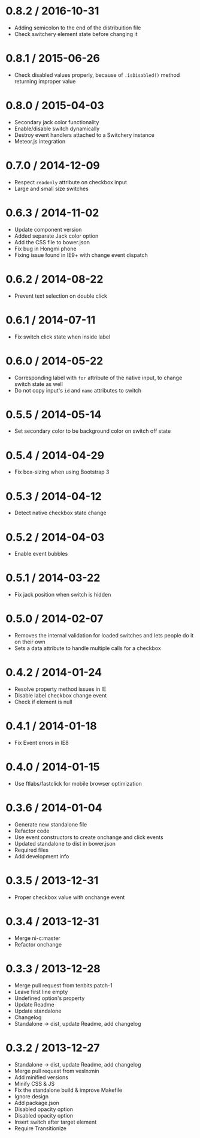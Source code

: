 
0.8.2 / 2016-10-31
==================

  * Adding semicolon to the end of the distribuition file
  * Check switchery element state before changing it

0.8.1 / 2015-06-26
==================

  * Check disabled values properly, because of `.isDisabled()` method returning improper value

0.8.0 / 2015-04-03
==================

  * Secondary jack color functionality
  * Enable/disable switch dynamically
  * Destroy event handlers attached to a Switchery instance
  * Meteor.js integration

0.7.0 / 2014-12-09
==================

 * Respect `readonly` attribute on checkbox input
 * Large and small size switches

0.6.3 / 2014-11-02
==================

 * Update component version
 * Added separate Jack color option
 * Add the CSS file to bower.json
 * Fix bug in Hongmi phone
 * Fixing issue found in IE9+ with change event dispatch

0.6.2 / 2014-08-22
==================

 * Prevent text selection on double click

0.6.1 / 2014-07-11
==================

 * Fix switch click state when inside label

0.6.0 / 2014-05-22
==================

  * Corresponding label with `for` attribute of the native input, to change switch state as well
  * Do not copy input's `id` and `name` attributes to switch

0.5.5 / 2014-05-14
==================

  * Set secondary color to be background color on switch off state

0.5.4 / 2014-04-29
==================

  * Fix box-sizing when using Bootstrap 3

0.5.3 / 2014-04-12
==================

  * Detect native checkbox state change

0.5.2 / 2014-04-03
==================

  * Enable event bubbles

0.5.1 / 2014-03-22
==================

  * Fix jack position when switch is hidden

0.5.0 / 2014-02-07
==================

 * Removes the internal validation for loaded switches and lets people do it on their own
 * Sets a data attribute to handle multiple calls for a checkbox

0.4.2 / 2014-01-24
==================

 * Resolve property method issues in IE
 * Disable label checkbox change event
 * Check if element is null

0.4.1 / 2014-01-18
==================

  * Fix Event errors in IE8

0.4.0 / 2014-01-15
==================

 * Use ftlabs/fastclick for mobile browser optimization

0.3.6 / 2014-01-04
==================

  * Generate new standalone file
  * Refactor code
  * Use event constructors to create onchange and click events
  * Updated standalone to dist in bower.json
  * Required files
  * Add development info

0.3.5 / 2013-12-31
==================

  * Proper checkbox value with onchange event

0.3.4 / 2013-12-31
==================

  * Merge ni-c:master
  * Refactor onchange

0.3.3 / 2013-12-28
==================

  * Merge pull request from tenbits:patch-1
  * Leave first line empty
  * Undefined option's property
  * Update Readme
  * Update standalone
  * Changelog
  * Standalone -> dist, update Readme, add changelog

0.3.2 / 2013-12-27
==================

  * Standalone -> dist, update Readme, add changelog
  * Merge pull request from vesln:min
  * Add minified versions
  * Minify CSS & JS
  * Fix the standalone build & improve Makefile
  * Ignore design
  * Add package.json
  * Disabled opacity option
  * Disabled opacity option
  * Insert switch after target element
  * Require Transitionize
